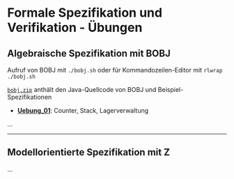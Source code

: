 Formale Spezifikation und Verifikation - Übungen
================================================

## Algebraische Spezifikation mit BOBJ

Aufruf von BOBJ mit `./bobj.sh` oder für Kommandozeilen-Editor mit `rlwrap ./bobj.sh`

[`bobj.zip`](bobj.zip) anthält den Java-Quellcode von BOBJ und Beispiel-Spezifikationen

- [**Uebung_01**](Uebung_01/Uebung_01.pdf): Counter, Stack, Lagerverwaltung

...

----

##  Modellorientierte Spezifikation mit Z

...